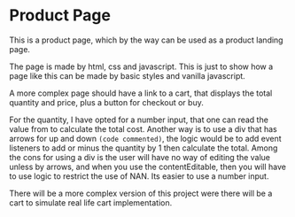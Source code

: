 # Product Page

This is a product page, which by the way can be used as a product landing page.

The page is made by html, css and javascript. This is just to show how a page like this can be made by basic styles and vanilla javascript.

A more complex page should have a link to a cart, that displays the total quantity and price, plus a button for checkout or buy.

For the quantity, I have opted for a number input, that one can read the value from to calculate the total cost. Another way is to use a div that has arrows for up and down `(code commented)`, the logic would be to add event listeners to add or minus the quantity by 1 then calculate the total. Among the cons for using a div is the user will have no way of editing the value unless by arrows, and when you use the contentEditable, then you will have to use logic to restrict the use of NAN. Its easier to use a number input.

There will be a more complex version of this project were there will be a cart to simulate real life cart implementation.
